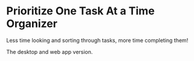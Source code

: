 # Prioritize One Task At a Time Organizer
Less time looking and sorting through tasks, more time completing them! 

The desktop and web app version.
